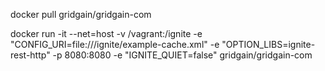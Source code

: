docker pull gridgain/gridgain-com

 docker run -it --net=host -v /vagrant:/ignite  -e "CONFIG_URI=file:///ignite/example-cache.xml" -e "OPTION_LIBS=ignite-rest-http" -p 8080:8080 -e "IGNITE_QUIET=false"  gridgain/gridgain-com


